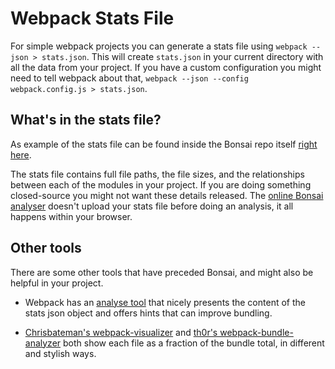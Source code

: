 # Webpack Stats File

For simple webpack projects you can generate a stats file using `webpack --json > stats.json`. This will create `stats.json` in your current directory with all the data from your project. If you have a custom configuration you might need to tell webpack about that, `webpack --json --config webpack.config.js > stats.json`.

## What's in the stats file?

As example of the stats file can be found inside the Bonsai repo itself [right here](https://github.com/pinterest/bonsai/blob/gh-pages/stats.json).

The stats file contains full file paths, the file sizes, and the relationships between each of the modules in your project. If you are doing something closed-source you might not want these details released. The [online Bonsai analyser](https://pinterest.github.io/bonsai/analyse) doesn't upload your stats file before doing an analysis, it all happens within your browser.

## Other tools

There are some other tools that have preceded Bonsai, and might also be helpful in your project.

- Webpack has an [analyse tool](http://webpack.github.io/analyse/) that nicely presents the content of the stats json object and offers hints that can improve bundling.

- [Chrisbateman's webpack-visualizer](https://chrisbateman.github.io/webpack-visualizer/) and [th0r's webpack-bundle-analyzer](https://github.com/th0r/webpack-bundle-analyzer) both show each file as a fraction of the bundle total, in different and stylish ways.
